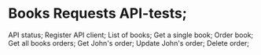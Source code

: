 # Books Requests API-tests;

API status;
Register API client;
List of books;
Get a single book;
Order book;
Get all books orders;
Get John's order;
Update John's order;
Delete order;



